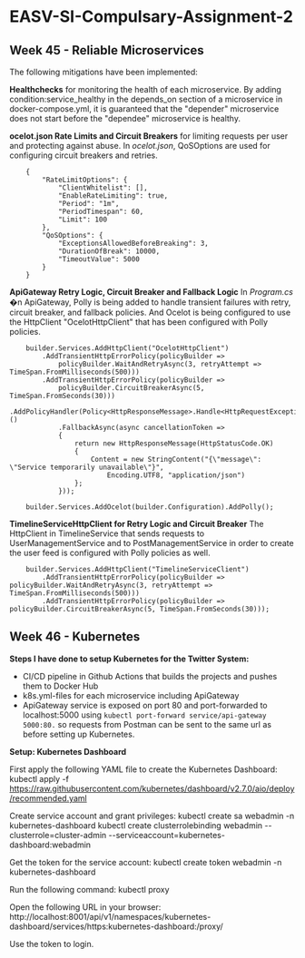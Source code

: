 # EASV-SI-Compulsary-Assignment-2

## Week 45 - Reliable Microservices

The following mitigations have been implemented: 

**Healthchecks** for monitoring the health of each microservice.
By adding condition:service_healthy in the depends_on section of a microservice in docker-compose.yml, 
it is guaranteed that the "depender" microservice does not start before the "dependee" microservice is healthy.  

**ocelot.json Rate Limits and Circuit Breakers** for limiting requests per user and protecting against abuse.
In *ocelot.json*, QoSOptions are used for configuring circuit breakers and retries. 
```
    {
        "RateLimitOptions": {
            "ClientWhitelist": [],
            "EnableRateLimiting": true,
            "Period": "1m",
            "PeriodTimespan": 60,
            "Limit": 100
        },
        "QoSOptions": {
            "ExceptionsAllowedBeforeBreaking": 3,
            "DurationOfBreak": 10000,
            "TimeoutValue": 5000
        }
    }
```

**ApiGateway Retry Logic, Circuit Breaker and Fallback Logic**
In *Program.cs* �n ApiGateway, Polly is being added to handle transient failures with retry, circuit breaker, and fallback policies. 
And Ocelot is being configured to use the HttpClient "OcelotHttpClient" that has been configured with Polly policies.  
```
    builder.Services.AddHttpClient("OcelotHttpClient")
        .AddTransientHttpErrorPolicy(policyBuilder => 
            policyBuilder.WaitAndRetryAsync(3, retryAttempt => TimeSpan.FromMilliseconds(500)))
        .AddTransientHttpErrorPolicy(policyBuilder =>
            policyBuilder.CircuitBreakerAsync(5, TimeSpan.FromSeconds(30)))
        .AddPolicyHandler(Policy<HttpResponseMessage>.Handle<HttpRequestException>()
            .FallbackAsync(async cancellationToken =>
            {
                return new HttpResponseMessage(HttpStatusCode.OK)
                {
                    Content = new StringContent("{\"message\": \"Service temporarily unavailable\"}",
                        Encoding.UTF8, "application/json")
                };
            }));

    builder.Services.AddOcelot(builder.Configuration).AddPolly();
```

**TimelineServiceHttpClient for Retry Logic and Circuit Breaker**
The HttpClient in TimelineService that sends requests to UserManagementService and to PostManagementService in order to create the user feed
is configured with Polly policies as well.
```
    builder.Services.AddHttpClient("TimelineServiceClient")
        .AddTransientHttpErrorPolicy(policyBuilder => policyBuilder.WaitAndRetryAsync(3, retryAttempt => TimeSpan.FromMilliseconds(500)))
        .AddTransientHttpErrorPolicy(policyBuilder => policyBuilder.CircuitBreakerAsync(5, TimeSpan.FromSeconds(30)));
```

## Week 46 - Kubernetes

**Steps I have done to setup Kubernetes for the Twitter System:**

- CI/CD pipeline in Github Actions that builds the projects and pushes them to Docker Hub
- k8s.yml-files for each microservice including ApiGateway
- ApiGateway service is exposed on port 80 and port-forwarded to localhost:5000 using ```kubectl port-forward service/api-gateway 5000:80.``` 
  so requests from Postman can be sent to the same url as before setting up Kubernetes. 

**Setup: Kubernetes Dashboard**

First apply the following YAML file to create the Kubernetes Dashboard:
kubectl apply -f https://raw.githubusercontent.com/kubernetes/dashboard/v2.7.0/aio/deploy/recommended.yaml

Create service account and grant privileges:
kubectl create sa webadmin -n kubernetes-dashboard 
kubectl create clusterrolebinding webadmin --clusterrole=cluster-admin --serviceaccount=kubernetes-dashboard:webadmin

Get the token for the service account:
kubectl create token webadmin -n kubernetes-dashboard

Run the following command:
kubectl proxy

Open the following URL in your browser:
http://localhost:8001/api/v1/namespaces/kubernetes-dashboard/services/https:kubernetes-dashboard:/proxy/

Use the token to login.



